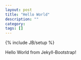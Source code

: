 ```yaml
---
layout: post
title: "Hello World"
description: ""
category: 
tags: []
---
```

{% include JB/setup %}

Hello World from Jekyll-Bootstrap!